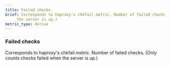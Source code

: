 ```yaml
---
title: Failed checks
brief: Corresponds to haproxy's chkfail metric. Number of failed checks. (Only counts checks failed when
     the server is up.)
metric_type: derive
---
```

### Failed checks

Corresponds to haproxy's chkfail metric. Number of failed checks. (Only counts checks failed when
     the server is up.)